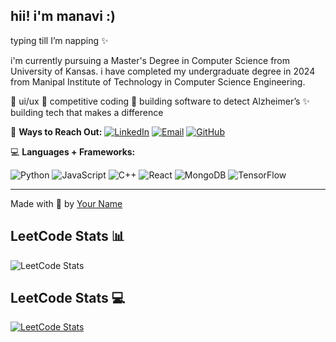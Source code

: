 ## hii! i'm manavi :)

typing till I’m napping ✨

i'm currently pursuing a Master's Degree in Computer Science from University of Kansas. i have completed my undergraduate degree in 2024 from Manipal Institute of Technology in Computer Science Engineering. 


🎨 ui/ux 
🤖 competitive coding 
🧠 building software to detect Alzheimer’s
✨ building tech that makes a difference
<!--

- 🔭 I’m currently working on ...
- 🌱 I’m currently learning ...
- 👯 I’m looking to collaborate on ...
- 🤔 I’m looking for help with ...
- 💬 Ask me about ...
- 📫 How to reach me: ...
- 😄 Pronouns: ...
- ⚡ Fun fact: ...
-->


🎯 **Ways to Reach Out:**
[![LinkedIn](https://img.shields.io/badge/LinkedIn-0A66C2?style=for-the-badge&logo=linkedin&logoColor=white)](https://www.linkedin.com/in/manavi-sharma-521014222/)
[![Email](https://img.shields.io/badge/Email-EA4335?style=for-the-badge&logo=gmail&logoColor=white)](mailto:manavisharma14@gmail.com)
[![GitHub](https://img.shields.io/badge/GitHub-181717?style=for-the-badge&logo=github&logoColor=white)](https://github.com/manavisharma14)

💻 **Languages + Frameworks:**

![Python](https://img.shields.io/badge/Python-3776AB?style=for-the-badge&logo=python&logoColor=white)
![JavaScript](https://img.shields.io/badge/JavaScript-F7DF1E?style=for-the-badge&logo=javascript&logoColor=black)
![C++](https://img.shields.io/badge/C++-00599C?style=for-the-badge&logo=c%2B%2B&logoColor=white)
![React](https://img.shields.io/badge/React-61DAFB?style=for-the-badge&logo=react&logoColor=black)
![MongoDB](https://img.shields.io/badge/MongoDB-4EA94B?style=for-the-badge&logo=mongodb&logoColor=white)
![TensorFlow](https://img.shields.io/badge/TensorFlow-FF6F00?style=for-the-badge&logo=tensorflow&logoColor=white)

---

Made with 💖 by [Your Name](https://github.com/yourusername)



## LeetCode Stats 📊
![LeetCode Stats](https://img.shields.io/badge/dynamic/json?color=brightgreen&label=LeetCode&query=totalSolved&suffix=%20problems%20solved&url=https://leetcode-stats-api.herokuapp.com/manavisharma14)


## LeetCode Stats 💻

[![LeetCode Stats](https://leetcard.jacoblin.cool/manavisharma14?ext=heatmap)](https://leetcode.com/manavisharma14/)

